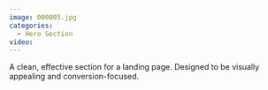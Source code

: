 ```yaml
---
image: 000005.jpg
categories:
  - Hero Section
video:
---
```

A clean, effective section for a landing page. Designed to be visually appealing and conversion-focused.

